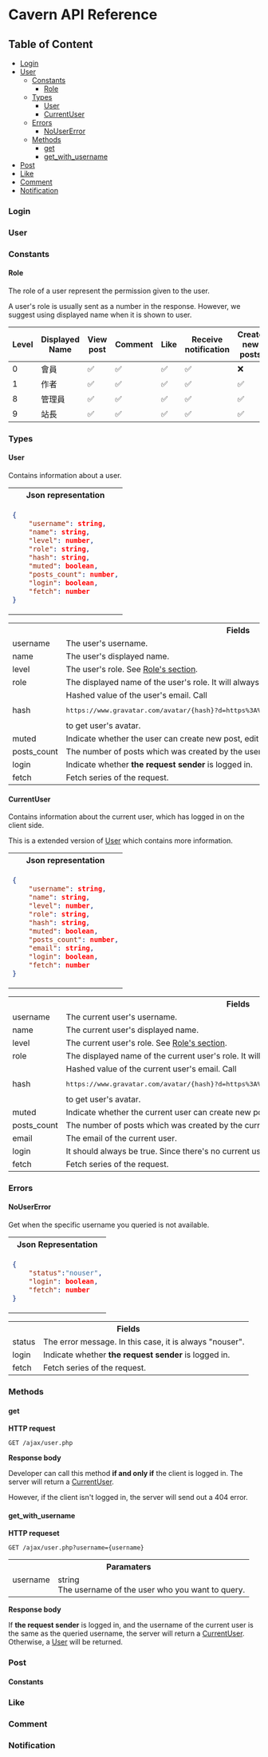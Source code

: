 # Cavern API Reference

## Table of Content
- [Login](#Login)
- [User](#User)
    - [Constants](#Constants)
        - [Role](#Role)
    - [Types](#Types)
        - [User](#User-1)
        - [CurrentUser](#CurrentUser)
    - [Errors](#Errors)
        - [NoUserError](#NoUserError)
    - [Methods](#Methods)
        - [get](#get)
        - [get_with_username](#get_with_username)
- [Post](#Post)
- [Like](#Like)
- [Comment](#Comment)
- [Notification](#Notification)


### Login
### User
### Constants
#### Role
The role of a user represent the permission given to the user.

A user's role is usually sent as a number in the response. However, we suggest using displayed name when it is shown to user.

Level | Displayed Name | View post | Comment | Like | Receive notification | Create new posts | Edit posts | Delete posts | 
------ | ------------------- | ------------ | ----------- | ----- | ---------------------- | -------------------- | ------------| -------------
0       | 會員                    | ✅ | ✅ | ✅ | ✅ | ❌ | ❌ | ❌ 
1       | 作者                    | ✅ | ✅ | ✅ | ✅ | ✅ | him/herself | him/herself | him/herself |
8       | 管理員                | ✅ | ✅ | ✅ | ✅ | ✅ | all | all | all
9       | 站長                    | ✅ | ✅ | ✅ | ✅ | ✅ | all | all | all 

### Types
#### User
Contains information about a user.

<table>
<tr>
    <th>Json representation</th>
</tr>
<tr>
<td>

```json
{
    "username": string,
    "name": string,
    "level": number,
    "role": string,
    "hash": string,
    "muted": boolean,
    "posts_count": number,
    "login": boolean,
    "fetch": number
}
```
</td>
</tr>
</table>

<table>
<tr>
<th colspan="2">Fields</th>
</tr>

<tr>
<td>username</td>
<td>The user's username.</td>
</tr>

<tr>
<td>name</td>
<td>The user's displayed name.</td>
</tr>

<tr>
<td>level</td>
<td>The user's role. See <a href="#Role">Role's section</a>.</td>
</tr>

<tr>
<td>role</td>
<td>The displayed name of the user's role. It will always be compatible with the level number. </td>
</tr>

<tr>
<td>hash</td>
<td>Hashed value of the user's email. Call <pre>https://www.gravatar.com/avatar/{hash}?d=https%3A%2F%2Ftocas-ui.com%2Fassets%2Fimg%2F5e5e3a6.png&s=500</pre> to get user's avatar.</td>
</tr>

<tr>
<td>muted</td>
<td>Indicate whether the user can create new post, edit post, and comment.</td>
</tr>

<tr>
<td>posts_count</td>
<td>The number of posts which was created by the user.</td>
</tr>

<tr>
<td>login</td>
<td>Indicate whether <b>the request sender</b> is logged in. </td>
</tr>

<tr>
<td>fetch</td>
<td>Fetch series of the request.</td>
</tr>
</table>

#### CurrentUser
Contains information about the current user, which has logged in on the client side.

This is a extended version of [User](#User-1) which contains more information.

<table>
<tr>
    <th>Json representation</th>
</tr>
<tr>
<td>

```json
{
    "username": string,
    "name": string,
    "level": number,
    "role": string,
    "hash": string,
    "muted": boolean,
    "posts_count": number,
    "email": string,
    "login": boolean,
    "fetch": number
}
```
</td>
</tr>
</table>

<table>
<tr>
<th colspan="2">Fields</th>
</tr>

<tr>
<td>username</td>
<td>The current user's username.</td>
</tr>

<tr>
<td>name</td>
<td>The current user's displayed name.</td>
</tr>

<tr>
<td>level</td>
<td>The current user's role. See <a href="#Role">Role's section</a>.</td>
</tr>

<tr>
<td>role</td>
<td>The displayed name of the current user's role. It will always be compatible with the level number. </td>
</tr>

<tr>
<td>hash</td>
<td>Hashed value of the current user's email. Call <pre>https://www.gravatar.com/avatar/{hash}?d=https%3A%2F%2Ftocas-ui.com%2Fassets%2Fimg%2F5e5e3a6.png&s=500</pre> to get user's avatar.</td>
</tr>

<tr>
<td>muted</td>
<td>Indicate whether the current user can create new post, edit post, and comment.</td>
</tr>

<tr>
<td>posts_count</td>
<td>The number of posts which was created by the  current user.</td>
</tr>

<tr>
<td>email</td>
<td>The email of the current user.</td>
</tr>

<tr>
<td>login</td>
<td>It should always be true. Since there's no current user if there's no user logged in on the client side.</td>
</tr>

<tr>
<td>fetch</td>
<td>Fetch series of the request.</td>
</tr>
</table>

### Errors
#### NoUserError
Get when the specific username you queried is not available.
<table>
<tr>
<th>Json Representation</th>
</tr>
<tr>
<td>

```json
{
    "status":"nouser",
    "login": boolean,
    "fetch": number
}
```
</td>
</tr>
</table>

<table>
<tr>
<th colspan="2">Fields</th>
</tr>

<tr>
<td>status</td>
<td>The error message. In this case, it is always "nouser".</td>
</tr>

<tr>
<td>login</td>
<td>Indicate whether <b>the request sender</b> is logged in.</td>
</tr>

<tr>
<td>fetch</td>
<td>Fetch series of the request.</td>
</tr>
</table>

### Methods

#### get
**HTTP request**

```GET /ajax/user.php```

**Response body**

Developer can call this method **if and only if** the client is logged in. 
The server will return a [CurrentUser](#CurrentUser). 

However, if the client isn't logged in,  the server will send out a 404 error.

#### get_with_username
**HTTP requeset**

```GET /ajax/user.php?username={username}```
<table>
<tr>
<th colspan="2">Paramaters</th>
</tr>
<tr>
<td valign="top">username</td>
<td valign="top">string<br /> The username of the user who you want to query.</td>
</tr>
</table>

**Response body**

If **the request sender** is logged in, and the username of the current user is the same as the queried username, the server will return a [CurrentUser](#CurrentUser). Otherwise, a [User](#User-1) will be returned.

### Post
#### Constants
### Like
### Comment
### Notification
